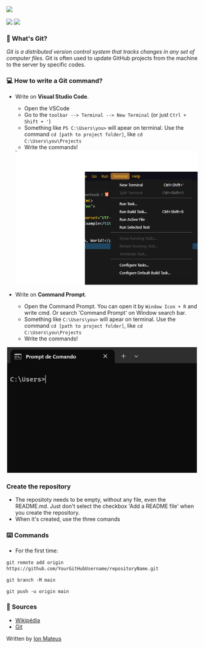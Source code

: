 
[<img src="https://git-scm.com/images/logo@2x.png">](https://git-scm.com/)

<img src="https://img.shields.io/badge/GitHub-Git-red">  <img src="https://img.shields.io/badge/2023-Basic-red">


### 🤔 What's Git?
  *_Git is a distributed version control system that tracks changes in any set of computer files._*
Git is often used to update GitHub projects from the machine to the server by specific codes.

### 💻 How to write a Git command?

* Write on **Visual Studio Code**.
   
   * Open the VSCode
   * Go to the `toolbar --> Terminal --> New Terminal`  (or just `Ctrl + Shift + '`)
   * Something like `PS C:\Users\you>` will apear on terminal. Use the command `cd [path to project folder]`, like `cd C:\Users\you\Projects`
   * Write the commands!
    <img width="600" src="https://raw.githubusercontent.com/IonMateus/basic-git/main/ReadmeImages/newTerminal.png">
   
* Write on **Command Prompt**.
   
   * Open the Command Prompt. You can open it by `Window Icon + R` and write cmd. Or search 'Command Prompt' on Window search bar.
   * Something like `C:\Users\you>` will apear on terminal. Use the command `cd [path to project folder]`, like `cd C:\Users\you\Projects`
   *  Write the commands!
<p align="center">
<img width="500" src="https://raw.githubusercontent.com/IonMateus/basic-git/main/ReadmeImages/cmd.png">
</p>

###  Create the repository
* The repositoty needs to be empty, without any file, even the README.md. Just don't select the checkbox 'Add a README file' when you create the repository.
* When it's created, use the three comands 

### ⌨️ Commands

* For the first time:
```
git remote add origin https://github.com/YourGitHubUsername/repositoryName.git
```
```
git branch -M main
```
```
git push -u origin main
```



### 📖 Sources
* [Wikipédia](https://en.wikipedia.org/wiki/Git)
* [Git](https://git-scm.com/)


Written by [Ion Mateus](https://github.com/IonMateus)
